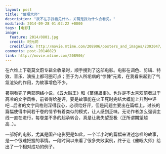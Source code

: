 ```yaml
---
layout: post
title: "催眠大师"
description: "我不在乎我看见什么，关键是我为什么会看见。"
modified: 2014-09-28 01:02:22 +0800
tags: [电影]
image:
  feature: 2014/0801.jpg
  credit: 时光网
  creditlink: http://movie.mtime.com/208906/posters_and_images/2393047/
comments: post-20140823
link: http://movie.mtime.com/208906/
---
```


在六维上下载莫文蔚专辑全收录时，顺手搜到了这部电影。电影在调色、剪辑、特效、音乐、演技上都可圈可点；至于为人所垢病的“惊悚”元素，在我看来起到了气氛渲染的作用，为故事增色不少。

暑期看完了两部网络小说，《五大贼王》和《苗疆蛊事》。也许是不太喜欢前者过于高冷的文字风格，前者得给差评，要是故事能在火王死时完结大概能上升到中评吧...后者的文字风格则深得我心，必须给好评，但是问题主要出在篇幅上。过长的篇幅使得中间若干卷的情节有着类似的模式，让人感到乏味。无论作者怎么强调主线一直在进行，每卷差不多的起承转合，真是让我失望至极（正所谓期望越高..）。

一部好的电影，尤其是国产电影更是如此，一个半小时的篇幅来讲述怎样的故事，是一个很难把握的事情。一段时间以来看了很多失败案例，终于让《催眠大师》给出了一个相对成功的例子。
